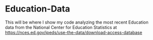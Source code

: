 # Education-Data

This will be where I show my code analyzing the most recent Education data from the National Center for Education Statistics at https://nces.ed.gov/ipeds/use-the-data/download-access-database
